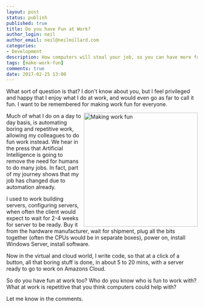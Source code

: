 ```yaml
---
layout: post
status: publish
published: true
title: Do you have Fun at Work?
author_login: neil
author_email: neil@neilmillard.com
categories:
- Development
description: How computers will steal your job, so you can have more fun.
tags: [make-work-fun]
comments: true
date: 2017-02-25 13:00
---
```

What sort of question is that? I don't know about you, but I feel privileged and happy that I enjoy what I do at work, and would even go as far to call it fun.
I want to be remembered for making work fun for everyone.

<img style="width:300px;height:300px" align="right" src="{{ site.url }}/public/img/make-work-fun.jpg" alt="Making work fun" />
Much of what I do on a day to day basis, is automating boring and repetitive work, allowing my colleagues to do fun work instead.
We hear in the press that Artificial Intelligence is going to remove the need for humans to do many jobs. In fact, part of my journey shows that my job has changed due to automation already.

I used to work building servers, configuring servers, when often the client would expect to wait for 2-4 weeks for server to be ready.
Buy it from the hardware manufacturer, wait for shipment, plug all the bits together (often the CPUs would be in separate boxes), power on, install Windows Server, install software.

Now in the virtual and cloud world, I write code, so that at a click of a button, all that boring stuff is done, in about 5 to 20 mins, with a server ready to go to work on Amazons Cloud.

So do you have fun at work too? Who do you know who is fun to work with?
What at work is repetitive that you think computers could help with?

Let me know in the comments.
